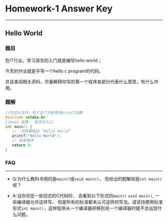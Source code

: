 # Homework-1 Answer Key

---

## Hello World

### 题目

在IT行业，学习语言的入门就是编写hello world；

今天的作业就是手写一个hello c program的代码。

并且查阅相关资料，尽量解释你写的第一个程序各部分代表什么意思，有什么作用。

### 题解

 ```c
//包含头文件，有了这个才能使用printf函数
#include <stdio.h>
//main 函数， 程序的入口
int main() {
    //  向屏幕输出 “Hello World”
    printf("Hello World");
    // 结束程序
    return 0; 
}
 ```

### FAQ

---

- Q:为什么教科书用的是```main()```或```void main()```， 而给出的题解却是```int main()```呢？

- A:当你浏览一些旧式的C代码时， 会看到以下形式的```main()``` ```void main()```, 一些编译器允许这样写， 但是所有的标准都未认可这样的写法。请坚持使用标准形式```int main()```，这样程序从一个编译器转移到另一个编译器时就不会出现什么问题。